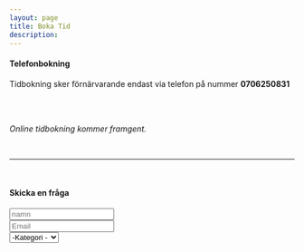 ```yaml
---
layout: page
title: Boka Tid
description:
---
```

<section>

<h4>Telefonbokning</h4>

Tidbokning sker förnärvarande endast via telefon på nummer <b>0706250831</b>

<br/><br/>

<i>Online tidbokning kommer framgent.</i>
</section>

<br/>
<hr>



<section>
<br/>
	<h4>Skicka en fråga</h4>
	<form method="post" action="#">
		<div class="row uniform">
			<div class="6u 12u$(xsmall)">
				<input type="text" name="demo-name" id="demo-name" value="" placeholder="namn" />
			</div>
			<div class="6u$ 12u$(xsmall)">
				<input type="email" name="demo-email" id="demo-email" value="" placeholder="Email" />
			</div>
			<div class="12u$">
				<div class="select-wrapper">
					<select name="demo-category" id="demo-category">
						<option value="">-Kategori -</option>
						<option value="1">Tidbokning</option>
						<option value="1">Fråga</option>
						<option value="1">Synpunkt</option>

					</select>
				</div>
			</div>
			<div class="6u 12u$(small)">
				<input type="checkbox" id="demo-copy" name="demo-copy">
				<label for="demo-copy">Kopia på Email</label>
			</div>
			<div class="6u$ 12u$(small)">
				<input type="checkbox" id="demo-human" name="demo-human" checked>
				<label for="demo-human">Not a robot</label>
			</div>
			<div class="12u$">
				<textarea name="demo-message" id="demo-message" placeholder="Meddelande" rows="6"></textarea>
			</div>
			<div class="12u$">
				<ul class="actions">
					<li><input type="submit" value="Skicka Meddelande" class="special" /></li>
					<li><input type="reset" value="Återställ" /></li>
				</ul>
			</div>
		</div>
	</form>
</section>
